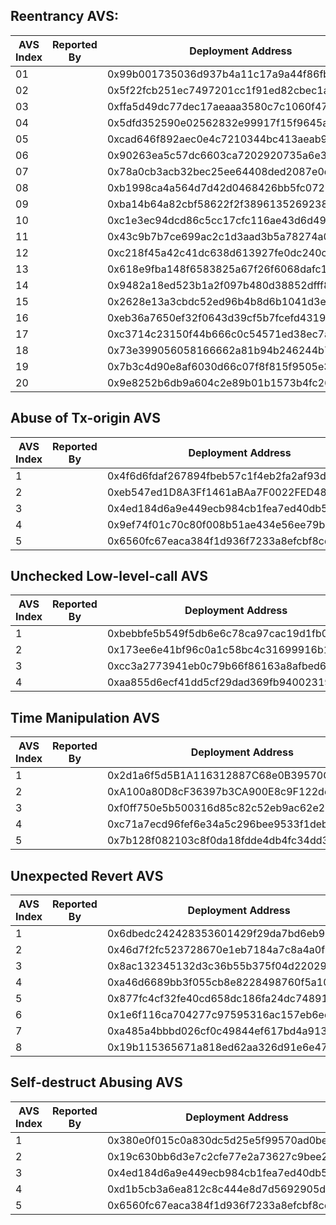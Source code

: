## Reentrancy AVS:   

| AVS Index | Reported By | Deployment Address                         | Tx Counts | Exploitation Code                                            |
| --------- | ----------- | ------------------------------------------ | --------- | ------------------------------------------------------------ |
| 01        |             | 0x99b001735036d937b4a11c17a9a44f86fbddf4d0 |           | [here](https://github.com/mavspublic/Exploit_Code/tree/master/Reentrancy/Reentrancy-AVS-01) |
| 02        |             | 0x5f22fcb251ec7497201cc1f91ed82cbec1a67eab |           | [here](https://github.com/mavspublic/Exploit_Code/tree/master/Reentrancy/Reentrancy-AVS-02) |
| 03        |             | 0xffa5d49dc77dec17aeaaa3580c7c1060f4709f0c |           | [here](https://github.com/mavspublic/Exploit_Code/tree/master/Reentrancy/Reentrancy-AVS-03) |
| 04        |             | 0x5dfd352590e02562832e99917f15f9645a13f3ec |           | [here](https://github.com/mavspublic/Exploit_Code/tree/master/Reentrancy/Reentrancy-AVS-04) |
| 05        |             | 0xcad646f892aec0e4c7210344bc413aeab9bbc928 |           | [here](https://github.com/mavspublic/Exploit_Code/tree/master/Reentrancy/Reentrancy-AVS-05) |
| 06        |             | 0x90263ea5c57dc6603ca7202920735a6e31235bb9 |           | [here](https://github.com/mavspublic/Exploit_Code/tree/master/Reentrancy/Reentrancy-AVS-06) |
| 07        |             | 0x78a0cb3acb32bec25ee64408ded2087e0d27c230 |           | [here](https://github.com/mavspublic/Exploit_Code/tree/master/Reentrancy/Reentrancy-AVS-07) |
| 08        |             | 0xb1998ca4a564d7d42d0468426bb5fc072bd16ee8 |           | [here](https://github.com/mavspublic/Exploit_Code/tree/master/Reentrancy/Reentrancy-AVS-08) |
| 09        |             | 0xba14b64a82cbf58622f2f38961352692384d4f62 |           | [here](https://github.com/mavspublic/Exploit_Code/tree/master/Reentrancy/Reentrancy-AVS-09) |
| 10        |             | 0xc1e3ec94dcd86c5cc17cfc116ae43d6d49439ee7 |           | [here](https://github.com/mavspublic/Exploit_Code/tree/master/Reentrancy/Reentrancy-AVS-10) |
| 11        |             | 0x43c9b7b7ce699ac2c1d3aad3b5a78274a0f9c86d |           | [here](https://github.com/mavspublic/Exploit_Code/tree/master/Reentrancy/Reentrancy-AVS-11) |
| 12        |             | 0xc218f45a42c41dc638d613927fe0dc240c7a4d5c |           | [here](https://github.com/mavspublic/Exploit_Code/tree/master/Reentrancy/Reentrancy-AVS-12) |
| 13        |             | 0x618e9fba148f6583825a67f26f6068dafc13982c |           | [here](https://github.com/mavspublic/Exploit_Code/tree/master/Reentrancy/Reentrancy-AVS-13) |
| 14        |             | 0x9482a18ed523b1a2f097b480d38852dfff83e0b9 |           | [here](https://github.com/mavspublic/Exploit_Code/tree/master/Reentrancy/Reentrancy-AVS-14) |
| 15        |             | 0x2628e13a3cbdc52ed96b4b8d6b1041d3ef3a409e |           | [here](https://github.com/mavspublic/Exploit_Code/tree/master/Reentrancy/Reentrancy-AVS-15) |
| 16        |             | 0xeb36a7650ef32f0643d39cf5b7fcefd4319febb9 |           | [here](https://github.com/mavspublic/Exploit_Code/tree/master/Reentrancy/Reentrancy-AVS-16) |
| 17        |             | 0xc3714c23150f44b666c0c54571ed38ec7ace225d |           | [here](https://github.com/mavspublic/Exploit_Code/tree/master/Reentrancy/Reentrancy-AVS-17) |
| 18        |             | 0x73e399056058166662a81b94b246244b743cdb4d |           | [here](https://github.com/mavspublic/Exploit_Code/tree/master/Reentrancy/Reentrancy-AVS-18) |
| 19        |             | 0x7b3c4d90e8af6030d66c07f8f815f9505e379d6f |           | [here](https://github.com/mavspublic/Exploit_Code/tree/master/Reentrancy/Reentrancy-AVS-19) |
| 20        |             | 0x9e8252b6db9a604c2e89b01b1573b4fc26ed0110 |           | [here](https://github.com/mavspublic/Exploit_Code/tree/master/Reentrancy/Reentrancy-AVS-20) |

## Abuse of Tx-origin AVS

| AVS Index | Reported By | Deployment Address                         | Tx Counts | Exploitation Code                                            |
| --------- | ----------- | ------------------------------------------ | --------- | ------------------------------------------------------------ |
| 1         |             | 0x4f6d6fdaf267894fbeb57c1f4eb2fa2af93dd579 |           | [here](https://github.com/mavspublic/Exploit_Code/tree/master/Abuse%20of%20Tx-origin/Tx-AVS-1) |
| 2         |             | 0xeb547ed1D8A3Ff1461aBAa7F0022FED4836E00A4 |           | [here](https://github.com/mavspublic/Exploit_Code/tree/master/Abuse%20of%20Tx-origin/Tx-AVS-2) |
| 3         |             | 0x4ed184d6a9e449ecb984cb1fea7ed40db59439fd |           | [here](https://github.com/mavspublic/Exploit_Code/tree/master/Abuse%20of%20Tx-origin/Tx-AVS-3) |
| 4         |             | 0x9ef74f01c70c80f008b51ae434e56ee79b6f4016 |           | [here](https://github.com/mavspublic/Exploit_Code/tree/master/Abuse%20of%20Tx-origin/Tx-AVS-4) |
| 5         |             | 0x6560fc67eaca384f1d936f7233a8efcbf8cda04f |           | [here](https://github.com/mavspublic/Exploit_Code/tree/master/Abuse%20of%20Tx-origin/Tx-AVS-5) |

## Unchecked Low-level-call AVS

| AVS Index | Reported By | Deployment Address                         | TX Counts | Exploitation Code                                            |
| --------- | ----------- | ------------------------------------------ | --------- | ------------------------------------------------------------ |
| 1         |             | 0xbebbfe5b549f5db6e6c78ca97cac19d1fb03082c |           | [here](https://github.com/mavspublic/Exploit_Code/tree/master/Unchecked%20Low-level-call/UncheckedLLC-AVS-1) |
| 2         |             | 0x173ee6e41bf96c0a1c58bc4c31699916b10d7ef2 |           | [here](https://github.com/mavspublic/Exploit_Code/tree/master/Unchecked%20Low-level-call/UncheckedLLC-AVS-2) |
| 3         |             | 0xcc3a2773941eb0c79b66f86163a8afbed621194d |           | [here](https://github.com/mavspublic/Exploit_Code/tree/master/Unchecked%20Low-level-call/UncheckedLLC-AVS-3) |
| 4         |             | 0xaa855d6ecf41dd5cf29dad369fb9400231979af8 |           | [here](https://github.com/mavspublic/Exploit_Code/tree/master/Unchecked%20Low-level-call/UncheckedLLC-AVS-4) |

## Time Manipulation AVS

| AVS Index | Reported By | Deployment Address                         | Tx Counts | Exploitation Code                                            |
| --------- | ----------- | ------------------------------------------ | --------- | ------------------------------------------------------------ |
| 1         |             | 0x2d1a6f5d5B1A116312887C68e0B39570CD5767D7 |           | [here](https://github.com/mavspublic/Exploit_Code/tree/master/Time%20Manipulation/TimeMani-AVS-1) |
| 2         |             | 0xA100a80D8cF36397b3CA900E8c9F122de0243122 |           | [here](https://github.com/mavspublic/Exploit_Code/tree/master/Time%20Manipulation/TimeMani-AVS-2) |
| 3         |             | 0xf0ff750e5b500316d85c82c52eb9ac62e2ed6485 |           | [here](https://github.com/mavspublic/Exploit_Code/tree/master/Time%20Manipulation/TimeMani-AVS-3) |
| 4         |             | 0xc71a7ecd96fef6e34a5c296bee9533f1deb0e3c1 |           | [here](https://github.com/mavspublic/Exploit_Code/tree/master/Time%20Manipulation/TimeMani-AVS-4) |
| 5         |             | 0x7b128f082103c8f0da18fdde4db4fc34dd3a0a1c |           | [here](https://github.com/mavspublic/Exploit_Code/tree/master/Time%20Manipulation/TimeMani-AVS-5) |

## Unexpected Revert AVS

| AVS Index | Reported By | Deployment Address                         | Tx Counts | Exploitation Code                                            |
| --------- | ----------- | ------------------------------------------ | --------- | ------------------------------------------------------------ |
| 1         |             | 0x6dbedc242428353601429f29da7bd6eb9c141f1f |           | [here](https://github.com/mavspublic/Exploit_Code/tree/master/Unexpected%20Revert/UnexpectedRevert-AVS-1) |
| 2         |             | 0x46d7f2fc523728670e1eb7184a7c8a4a0f0a4cfa |           | [here](https://github.com/mavspublic/Exploit_Code/tree/master/Unexpected%20Revert/UnexpectedRevert-AVS-2) |
| 3         |             | 0x8ac132345132d3c36b55b375f04d22029e71547e |           | [here](https://github.com/mavspublic/Exploit_Code/tree/master/Unexpected%20Revert/UnexpectedRevert-AVS-3) |
| 4         |             | 0xa46d6689bb3f055cb8e8228498760f5a10cbbce7 |           | [here](https://github.com/mavspublic/Exploit_Code/tree/master/Unexpected%20Revert/UnexpectedRevert-AVS-4) |
| 5         |             | 0x877fc4cf32fe40cd658dc186fa24dc74891f6ad9 |           | [here](https://github.com/mavspublic/Exploit_Code/tree/master/Unexpected%20Revert/UnexpectedRevert-AVS-5) |
| 6         |             | 0x1e6f116ca704277c97595316ac157eb6ed30290e |           | [here](https://github.com/mavspublic/Exploit_Code/tree/master/Unexpected%20Revert/UnexpectedRevert-AVS-6) |
| 7         |             | 0xa485a4bbbd026cf0c49844ef617bd4a913b2bc89 |           | [here](https://github.com/mavspublic/Exploit_Code/tree/master/Unexpected%20Revert/UnexpectedRevert-AVS-7) |
| 8         |             | 0x19b115365671a818ed62aa326d91e6e4713f8900 |           | [here](https://github.com/mavspublic/Exploit_Code/tree/master/Unexpected%20Revert/UnexpectedRevert-AVS-8) |

## Self-destruct Abusing AVS

| AVS Index | Reported By | Deployment Address                         | Tx Counts | Exploitation Code                                            |
| --------- | ----------- | ------------------------------------------ | --------- | ------------------------------------------------------------ |
| 1         |             | 0x380e0f015c0a830dc5d25e5f99570ad0be275350 |           | [Here](https://github.com/mavspublic/Exploit_Code/tree/master/Self-destruct%20Abusing/SelfDestruct-AVS-1) |
| 2         |             | 0x19c630bb6d3e7c2cfe77e2a73627c9bee2db8ac5 |           | [here](https://github.com/mavspublic/Exploit_Code/tree/master/Self-destruct%20Abusing/SelfDestruct-AVS-2) |
| 3         |             | 0x4ed184d6a9e449ecb984cb1fea7ed40db59439fd |           | [here](https://github.com/mavspublic/Exploit_Code/tree/master/Self-destruct%20Abusing/SelfDestruct-AVS-3) |
| 4         |             | 0xd1b5cb3a6ea812c8c444e8d7d5692905df097c0e |           | [here](https://github.com/mavspublic/Exploit_Code/tree/master/Self-destruct%20Abusing/SelfDestruct-AVS-4) |
| 5         |             | 0x6560fc67eaca384f1d936f7233a8efcbf8cda04f |           | [here](https://github.com/mavspublic/Exploit_Code/tree/master/Self-destruct%20Abusing/SelfDestruct-AVS-5) |